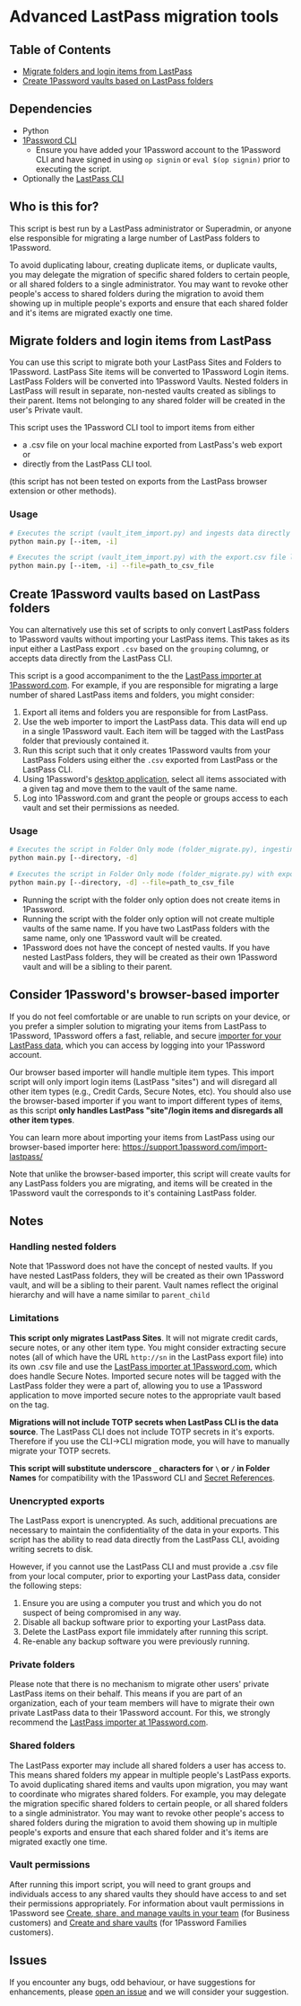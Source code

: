 # Advanced LastPass migration tools

## Table of Contents

* [Migrate folders and login items from LastPass](#migrate-folders-and-login-items-from-lastpass)
* [Create 1Password vaults based on LastPass folders](#create-1password-vaults-based-on-lastpass-folders)

## Dependencies

* Python
* [1Password CLI](https://developer.1password.com/docs/cli)
  * Ensure you have added your 1Password account to the 1Password CLI and have signed in using `op signin` or `eval $(op signin)` prior to executing the script.
* Optionally the [LastPass CLI](https://github.com/LastPass/lastpass-cli)

## Who is this for?

This script is best run by a LastPass administrator or Superadmin, or anyone else responsible for migrating a large number of LastPass folders to 1Password.

To avoid duplicating labour, creating duplicate items, or duplicate vaults, you may delegate the migration of specific shared folders to certain people, or all shared folders to a single administrator. You may want to revoke other people's access to shared folders during the migration to avoid them showing up in multiple people's exports  and ensure that each shared folder and it's items are migrated exactly one time.

## Migrate folders and login items from LastPass

You can use this script to migrate both your LastPass Sites and Folders to 1Password. LastPass Site items will be converted to 1Password Login items. LastPass Folders will be converted into 1Password Vaults. Nested folders in LastPass will result in separate, non-nested vaults created as siblings to their parent. Items not belonging to any shared folder will be created in the user's Private vault.

This script uses the 1Password CLI tool to import items from either

* a .csv file on your local machine exported from LastPass's web export or
* directly from the LastPass CLI tool.

(this script has not been tested on exports from the LastPass browser extension or other methods).

### Usage

```bash
# Executes the script (vault_item_import.py) and ingests data directly from LastPass CLI without writing files to disk. Creates items and converts LastPass folders to vaults. 
python main.py [--item, -i]

# Executes the script (vault_item_import.py) with the export.csv file located on local machine
python main.py [--item, -i] --file=path_to_csv_file
```

## Create 1Password vaults based on LastPass folders

You can alternatively use this set of scripts to only convert LastPass folders to 1Password vaults without importing your LastPass items. This takes as its input either a LastPass export `.csv` based on the `grouping` columng, or accepts data directly from the LastPass CLI.

This script is a good accompaniment to the the [LastPass importer at 1Password.com](https://support.1password.com/import-lastpass/). For example, if you are responsible for migrating a large number of shared LastPass items and folders, you might consider:

1. Export all items and folders you are responsible for from LastPass.
2. Use the web importer to import the LastPass data. This data will end up in a single 1Password vault. Each item will be tagged with the LastPass folder that previously contained it.
3. Run this script such that it only creates 1Password vaults from your LastPass Folders using either the `.csv` exported from LastPass or the LastPass CLI.
4. Using 1Password's [desktop application](https://1password.com/downloads/), select all items associated with a given tag and move them to the vault of the same name.
5. Log into 1Password.com and grant the people or groups access to each vault and set their permissions as needed.

### Usage

```bash
# Executes the script in Folder Only mode (folder_migrate.py), ingesting data directly from LastPass CLI without writing files to disk. 
python main.py [--directory, -d]

# Executes the script in Folder Only mode (folder_migrate.py) with export.csv file located on local machine
python main.py [--directory, -d] --file=path_to_csv_file
```

* Running the script with the folder only option does not create items in 1Password.
* Running the script with the folder only option will not create multiple vaults of the same name. If you have two LastPass folders with the same name, only one 1Password vault will be created.
* 1Password does not have the concept of nested vaults. If you have nested LastPass folders, they will be created as their own 1Password vault and will be a sibling to their parent.

## Consider 1Password's browser-based importer

If you do not feel comfortable or are unable to run scripts on your device, or you prefer a simpler solution to migrating your items from LastPass to 1Password, 1Password offers a fast, reliable, and secure [importer for your LastPass data](https://support.1password.com/import-lastpass/), which you can access by logging into your 1Password account.

Our browser based importer will handle multiple item types. This import script will only import login items (LastPass "sites") and will disregard all other item types (e.g., Credit Cards, Secure Notes, etc). You should also use the browser-based importer if you want to import different types of items, as this script **only handles LastPass "site"/login items and disregards all other item types**.

You can learn more about importing your items from LastPass using our browser-based importer here: <https://support.1password.com/import-lastpass/>

Note that unlike the browser-based importer, this script will create vaults for any LastPass folders you are migrating, and items will be created in the 1Password vault the corresponds to it's containing LastPass folder.

## Notes

### Handling nested folders

Note that 1Password does not have the concept of nested vaults. If you have nested LastPass folders, they will be created as their own 1Password vault, and will be a sibling to their parent. Vault names reflect the original hierarchy and will have a name similar to `parent_child`

### Limitations

**This script only migrates LastPass Sites**. It will not migrate credit cards, secure notes, or any other item type. You might consider extracting secure notes (all of which have the URL `http://sn` in the LastPass export file) into its own .csv file and use the [LastPass importer at 1Password.com](https://support.1password.com/import-lastpass/), which does handle Secure Notes. Imported secure notes will be tagged with the LastPass folder they were a part of, allowing you to use a 1Password application to move imported secure notes to the appropriate vault based on the tag.

**Migrations will not include TOTP secrets when LastPass CLI is the data source**. The LastPass CLI does not include TOTP secrets in it's exports. Therefore if you use the CLI->CLI migration mode, you will have to manually migrate your TOTP secrets.

**This script will substitute underscore `_` characters for `\` or `/` in Folder Names** for compatibility with the 1Password CLI and [Secret References](https://developer.1password.com/docs/cli/secret-references).

### Unencrypted exports

The LastPass export is unencrypted. As such, additional precuations are necessary to maintain the confidentiality of the data in your exports. This script has the ability to read data directly from the LastPass CLI, avoiding writing secrets to disk.

However, if you cannot use the LastPass CLI and must provide a .csv file from your local computer, prior to exporting your LastPass data, consider the following steps:

1. Ensure you are using a computer you trust and which you do not suspect of being compromised in any way.
2. Disable all backup software prior to exporting your LastPass data.
3. Delete the LastPass export file immidately after running this script.
4. Re-enable any backup software you were previously running.

### Private folders

Please note that there is no mechanism to migrate other users' private LastPass items on their behalf. This means if you are part of an organization, each of your team members will have to migrate their own private LastPass data to their 1Password account. For this, we strongly recommend the [LastPass importer at 1Password.com](https://support.1password.com/import-lastpass/).

### Shared folders

The LastPass exporter may include all shared folders a user has access to. This means shared folders my appear in multiple people's LastPass exports. To avoid duplicating shared items and vaults upon migration, you may want to coordinate who migrates shared folders. For example, you may delegate the migration specific shared folders to certain people, or all shared folders to a single administrator. You may want to revoke other people's access to shared folders during the migration to avoid them showing up in multiple people's exports  and ensure that each shared folder and it's items are migrated exactly one time.

### Vault permissions

After running this import script, you will need to grant groups and individuals access to any shared vaults they should have access to and set their permissions appropriately. For information about vault permissions in 1Password see [Create, share, and manage vaults in your team](https://support.1password.com/create-share-vaults-teams/) (for Business customers) and [Create and share vaults](https://support.1password.com/create-share-vaults/) (for 1Password Families customers).

## Issues

If you encounter any bugs, odd behaviour, or have suggestions for enhancements, please [open an issue](https://github.com/1Password/solutions/issues) and we will consider your suggestion.
